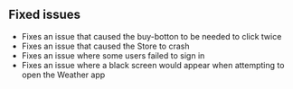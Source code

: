 ## Fixed issues
- Fixes an issue that caused the buy-botton to be needed to click twice
- Fixes an issue that caused the Store to crash
- Fixes an issue where some users failed to sign in
- Fixes an issue where a black screen would appear when attempting to open the Weather app